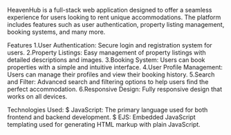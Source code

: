 HeavenHub is a full-stack web application designed to offer a seamless experience for users looking to rent unique accommodations. 
The platform includes features such as user authentication, property listing management, booking systems, and many more.

Features 
1.User Authentication: Secure login and registration system for users.
2.Property Listings: Easy management of property listings with detailed descriptions and images.
3.Booking System: Users can book properties with a simple and intuitive interface.
4.User Profile Management: Users can manage their profiles and view their booking history.
5.Search and Filter: Advanced search and filtering options to help users find the perfect accommodation.
6.Responsive Design: Fully responsive design that works on all devices.

Technologies Used:
$ JavaScript: The primary language used for both frontend and backend development.
$ EJS: Embedded JavaScript templating used for generating HTML markup with plain JavaScript.
 
 

